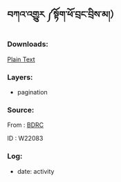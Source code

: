 ## བཀའ་འགྱུར ༼སྟོག་ཕོ་བྲང་བྲིས་མ།）

### Downloads:
[Plain Text](https://github.com/OpenPecha/P000003/releases/download/v01/3.zip)

### Layers:
- pagination

### Source: 
From : [BDRC](https://www.tbrc.org/?locale=bo#!rid=W22083)

ID : W22083


### Log:
- date: activity
